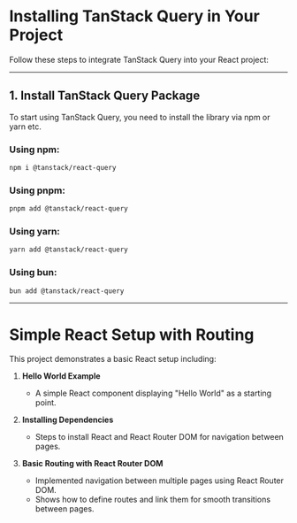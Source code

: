 # Installing TanStack Query in Your Project

Follow these steps to integrate TanStack Query into your React project:

---

## 1. Install TanStack Query Package
To start using TanStack Query, you need to install the library via npm or yarn etc.

### Using npm:
```bash
npm i @tanstack/react-query
```
### Using pnpm:
```bash
pnpm add @tanstack/react-query
```
### Using yarn:
```bash
yarn add @tanstack/react-query
```
### Using bun:
```bash
bun add @tanstack/react-query
```

---

# Simple React Setup with Routing

This project demonstrates a basic React setup including:

1. **Hello World Example**
   - A simple React component displaying "Hello World" as a starting point.

2. **Installing Dependencies**
   - Steps to install React and React Router DOM for navigation between pages.

3. **Basic Routing with React Router DOM**
   - Implemented navigation between multiple pages using React Router DOM.
   - Shows how to define routes and link them for smooth transitions between pages.

